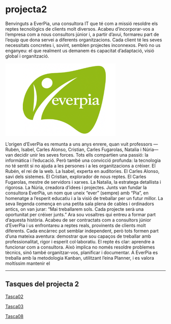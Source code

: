 # projecta2
Benvinguts a EverPia, una consultora IT que té com a missió resoldre els reptes tecnològics de clients molt diversos. Acabeu d’incorporar-vos a l’empresa com a nous consultors júnior i, a partir d’avui, formareu part de l’equip que dona servei a diferents organitzacions. Cada client té les seves necessitats concretes i, sovint, semblen projectes inconnexos. Però no us enganyeu: el que realment us demanem és capacitat d’adaptació, visió global i organització.

![imatge del logo everpia](img/everpiaInici.png)

L’origen d’EverPia es remunta a uns anys enrere, quan vuit professors —Rubén, Isabel, Carles Alonso, Cristian, Carles Fugarolas, Natalia i Núria— van decidir unir les seves forces. Tots ells compartien una passió: la informàtica i l’educació. Però també una convicció profunda: la tecnologia no té sentit si no ajuda a les persones i a les organitzacions a créixer.
El Rubén, el rei de la web.
La Isabel, experta en auditories.
El Carles Alonso, savi dels sistemes.
El Cristian, explorador de nous reptes.
El Carles Fugarolas, mestre de servidors i xarxes.
La Natalia, la estratega detallista i rigorosa.
La Núria, creadora d’idees i projectes.
Junts van fundar la consultora EverPia, un nom que uneix “ever” (sempre) amb “Pia”, en homenatge a l’esperit educatiu i a la visió de treballar per un futur millor. La seva llegenda comença en una petita sala plena de cables i ordinadors antics, on van jurar: “Mai treballarem sols. Cada projecte serà una oportunitat per créixer junts.”
Ara sou vosaltres qui entreu a formar part d’aquesta història. Acabeu de ser contractats com a consultors júnior d’EverPia i us enfrontareu a reptes reals, provinents de clients molt diferents. 
Cada encàrrec pot semblar independent, però tots formen part d’una mateixa aventura: demostrar que sou capaços de treballar amb professionalitat, rigor i esperit col·laboratiu.
El repte és clar: aprendre a funcionar com a consultora. Això implica no només resoldre problemes tècnics, sinó també organitzar-vos, planificar i documentar. A EverPia es treballa amb la metodologia Kanban, utilitzant l’eina Planner, i es valora moltíssim mantenir el 

---

## Tasques del projecta 2

[Tasca02](tasca02/readme.md)

[Tasca03](tasca03/readme.md)

[Tasca08](Tasca08/readme.md)
